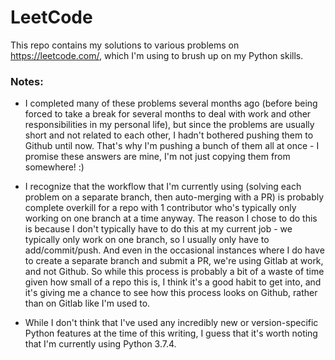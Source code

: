 # LeetCode
This repo contains my solutions to various problems on <a>https://leetcode.com/</a>, which I'm using to brush up on my Python skills.

<h3>Notes:</h3>

- I completed many of these problems several months ago (before being forced to take a break for several months to deal with work and other responsibilities in my personal life), but since the problems are usually short and not related to each other, I hadn't bothered pushing them to Github until now. That's why I'm pushing a bunch of them all at once - I promise these answers are mine, I'm not just copying them from somewhere! :)

- I recognize that the workflow that I'm currently using (solving each problem on a separate branch, then auto-merging with a PR) is probably complete overkill for a repo with 1 contributor who's typically only working on one branch at a time anyway. The reason I chose to do this is because I don't typically have to do this at my current job - we typically only work on one branch, so I usually only have to add/commit/push. And even in the occasional instances where I do have to create a separate branch and submit a PR, we're using Gitlab at work, and not Github. So while this process is probably a bit of a waste of time given how small of a repo this is, I think it's a good habit to get into, and it's giving me a chance to see how this process looks on Github, rather than on Gitlab like I'm used to.

- While I don't think that I've used any incredibly new or version-specific Python features at the time of this writing, I guess that it's worth noting that I'm currently using Python 3.7.4. 

